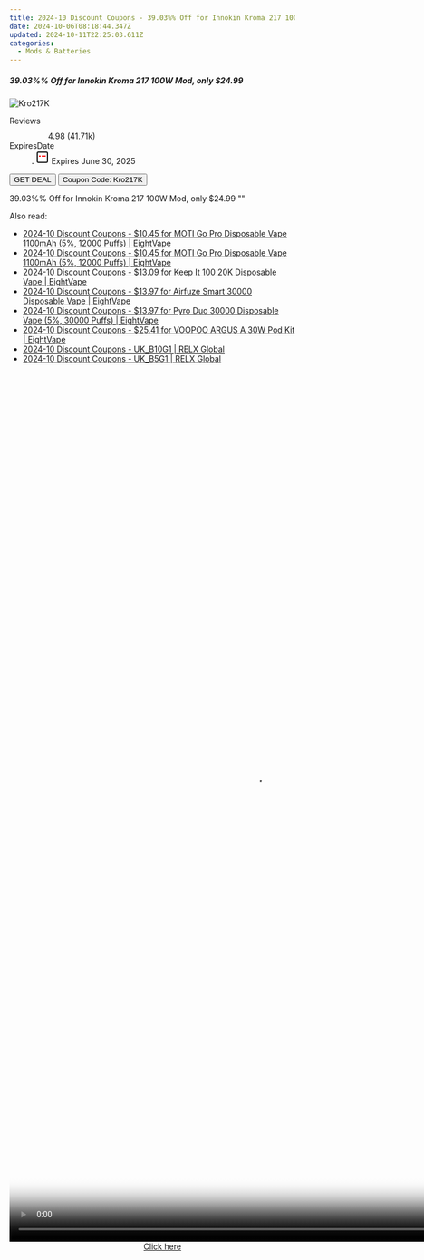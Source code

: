 ```yaml
---
title: 2024-10 Discount Coupons - 39.03%% Off for Innokin Kroma 217 100W Mod, only $24.99 | Vapesourcing Electronics Co.,Ltd.
date: 2024-10-06T08:18:44.347Z
updated: 2024-10-11T22:25:03.611Z
categories:
  - Mods & Batteries
---
```


<div class="max-w-4xl mx-auto grid grid-cols-1 lg:max-w-5xl lg:gap-x-20 lg:grid-cols-2">
  <div class="relative p-3 col-start-1 row-start-1 flex flex-col-reverse rounded-lg bg-gradient-to-t from-black/75 via-black/0 sm:bg-none sm:row-start-2 sm:p-0 lg:row-start-1">
    <h5 class="mt-1 text-lg font-semibold text-white sm:text-slate-900 md:text-2xl dark:sm:text-white">39.03%% Off for Innokin Kroma 217 100W Mod, only $24.99</h5>
  </div>
  
  <div class="col-start-1 col-end-3 row-start-1 grid gap-4 sm:mb-6 sm:grid-cols-4 lg:col-start-2 lg:row-span-6 lg:row-end-6 lg:mb-0 lg:gap-6">
      <img src="&quot;https://static.shareasale.com/image/90958/deal/InnokinKroma217100WMod.png&quot;" onClick="javascript:window.open(decodeURIComponent('%22https%3A%2F%2Fwww.shareasale.com%2Fu.cfm%3Fd%3D872378%26m%3D90958%26u%3D4338022%22'), '_blank');void(0);" alt="Kro217K" class="h-60 w-full rounded-lg object-cover sm:col-span-2 sm:h-52 lg:col-span-full" loading="lazy" />
    
  </div>
  <dl class="row-start-2 mt-4 flex items-center text-xs font-medium sm:row-start-3 sm:mt-1 md:mt-2.5 lg:row-start-2">
    <dt class="sr-only">Reviews</dt>
    <dd class="flex items-center text-indigo-600 dark:text-indigo-400">
      <svg width="24" height="24" fill="none" aria-hidden="true" class="mr-1 stroke-current dark:stroke-indigo-500">
        <path d="m12 5 2 5h5l-4 4 2.103 5L12 16l-5.103 3L9 14l-4-4h5l2-5Z" stroke-width="2" stroke-linecap="round" stroke-linejoin="round" />
      </svg>
      <span>4.98 <span class="font-normal text-slate-400">(41.71k)</span></span>
    </dd>
    <dt class="sr-only">ExpiresDate</dt>
    <dd class="flex items-center">
      <svg width="2" height="2" aria-hidden="true" fill="currentColor" class="mx-3 text-slate-300">
        <circle cx="1" cy="1" r="1" />
      </svg>
      <svg width="24" height="24" viewBox="0 0 24 24" fill="none" stroke="currentColor" stroke-width="2">
        <rect x="3" y="3" width="18" height="18" rx="2" fill="#fff" />
        <path d="M6 10L18 10" stroke="red" stroke-width="2" fill="none" />
        <path d="M10 6L10 18" stroke="#fff" stroke-width="2" fill="none" />
      </svg>
      Expires June 30, 2025    </dd>
  </dl>
  <div class="col-start-1 row-start-3 mt-4 self-center sm:col-start-2 sm:row-span-2 sm:row-start-2 sm:mt-0 lg:col-start-1 lg:row-start-3 lg:row-end-4 lg:mt-6">
    <button type="button" onClick="javascript:window.open(decodeURIComponent('%22https%3A%2F%2Fwww.shareasale.com%2Fu.cfm%3Fd%3D872378%26m%3D90958%26u%3D4338022%22'), '_blank');void(0);" class="rounded-lg bg-red-600 px-3 py-2 text-sm font-medium leading-6 text-white">GET DEAL</button>
    <button type="button" onClick="javascript:window.open(decodeURIComponent('%22https%3A%2F%2Fwww.shareasale.com%2Fu.cfm%3Fd%3D872378%26m%3D90958%26u%3D4338022%22'), '_blank');void(0);" class="border-dashed border-2 border-indigo-600 bg-green-100 text-sm leading-6 font-medium py-2 px-3 rounded-lg">Coupon Code: Kro217K</button>
  </div>
  <p class="col-start-1 mt-4 text-sm leading-6 sm:col-span-2 lg:col-span-1 lg:row-start-4 lg:mt-6 dark:text-slate-400">
    39.03%% Off for Innokin Kroma 217 100W Mod, only $24.99 
""  </p>
</div>

<span class="atpl-alsoreadstyle">Also read:</span>
<div><ul>
<li><a href="https://coupons.techidaily.com/coupon-1230730-share-59344-sale/"><u>2024-10 Discount Coupons - $10.45 for MOTI Go Pro Disposable Vape 1100mAh (5%, 12000 Puffs) | EightVape</u></a></li>
<li><a href="https://coupons.techidaily.com/coupon-1230731-share-59344-sale/"><u>2024-10 Discount Coupons - $10.45 for MOTI Go Pro Disposable Vape 1100mAh (5%, 12000 Puffs) | EightVape</u></a></li>
<li><a href="https://coupons.techidaily.com/coupon-1230733-share-59344-sale/"><u>2024-10 Discount Coupons - $13.09 for Keep It 100 20K Disposable Vape | EightVape</u></a></li>
<li><a href="https://coupons.techidaily.com/coupon-1230734-share-59344-sale/"><u>2024-10 Discount Coupons - $13.97 for Airfuze Smart 30000 Disposable Vape | EightVape</u></a></li>
<li><a href="https://coupons.techidaily.com/coupon-1230725-share-59344-sale/"><u>2024-10 Discount Coupons - $13.97 for Pyro Duo 30000 Disposable Vape (5%, 30000 Puffs) | EightVape</u></a></li>
<li><a href="https://coupons.techidaily.com/coupon-1230732-share-59344-sale/"><u>2024-10 Discount Coupons - $25.41 for VOOPOO ARGUS A 30W Pod Kit | EightVape</u></a></li>
<li><a href="https://coupons.techidaily.com/coupon-1231106-share-92020-sale/"><u>2024-10 Discount Coupons - UK_B10G1 | RELX Global</u></a></li>
<li><a href="https://coupons.techidaily.com/coupon-1231078-share-92020-sale/"><u>2024-10 Discount Coupons - UK_B5G1 | RELX Global</u></a></li>
</ul></div>

<ins class="adsbygoogle"
      style="display:block"
      data-ad-client="ca-pub-7571918770474297"
      data-ad-slot="8358498916"
      data-ad-format="auto"
      data-full-width-responsive="true"></ins>
    

<!-- affiliate ads begin -->
<span id="1424533">
					<video width="864" height="1536" style="cursor:pointer"
           poster="//a.impactradius-go.com/display-clicktoplayimage/1424533.png"
           onclick="if(!this.playClicked){this.play();this.setAttribute('controls',true);this.playClicked=true;}">
	   <source src="//a.impactradius-go.com/display-ad/16446-1424533">
	   <img src="//a.impactradius-go.com/display-clicktoplayimage/1424533.png" style="border: none; height: 100%; width: 100%; object-fit: contain">
	</video>
	<div style="width:540px;text-align:center"><a href="javascript:window.open(decodeURIComponent('https%3A%2F%2Flaganoo.pxf.io%2Fc%2F5597632%2F1424533%2F16446'), '_blank');void(0);">Click here</a></div>
</span>
<img height="0" width="0" src="https://imp.pxf.io/i/5597632/1424533/16446" style="position:absolute;visibility:hidden;" border="0" />
<!-- affiliate ads end -->

